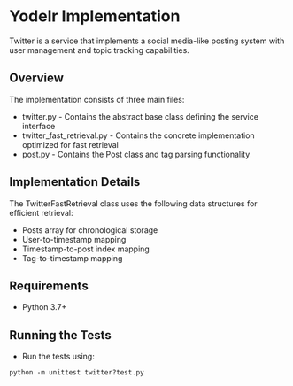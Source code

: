 # Yodelr Implementation

Twitter is a service that implements a social media-like posting system with user management and topic tracking capabilities.

## Overview

The implementation consists of three main files:
- twitter.py - Contains the abstract base class defining the service interface
- twitter_fast_retrieval.py - Contains the concrete implementation optimized for fast retrieval
- post.py - Contains the Post class and tag parsing functionality

## Implementation Details

The TwitterFastRetrieval class uses the following data structures for efficient retrieval:
- Posts array for chronological storage
- User-to-timestamp mapping
- Timestamp-to-post index mapping
- Tag-to-timestamp mapping

## Requirements

- Python 3.7+

## Running the Tests

- Run the tests using:
```
python -m unittest twitter?test.py
```